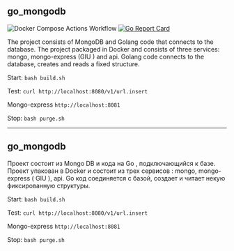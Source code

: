 ## go_mongodb

![Docker Compose Actions Workflow](https://github.com/AlexanderOkhrimenko/go_mongodb/workflows/Docker%20Compose%20Actions%20Workflow/badge.svg?branch=master)
[![Go Report Card](https://goreportcard.com/badge/github.com/AlexanderOkhrimenko/go_mongodb)](https://goreportcard.com/report/github.com/AlexanderOkhrimenko/go_mongodb)

The project consists of MongoDB and Golang code that connects to the database. The project  packaged in Docker and consists of three services: mongo, mongo-express (GIU ) and api. Golang code connects to the database, creates and reads a fixed structure.  

Start: `bash build.sh`

Test:  `curl http://localhost:8080/v1/url.insert`

Mongo-express `http://localhost:8081`

Stop: `bash purge.sh`

***

## go_mongodb


Проект состоит из Mongo DB и кода на Go , подключающийся к базе. Проект упакован в Docker и  состоит из трех сервисов : mongo, mongo-express ( GIU ), api. Gо код соединяется с базой, создает и читает некую фиксированную структуры.

Start: `bash build.sh`

Test:  `curl http://localhost:8080/v1/url.insert`

Mongo-express `http://localhost:8081`

Stop: `bash purge.sh`
